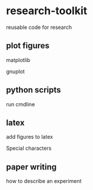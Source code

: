# research-toolkit
reusable code for research

## plot figures

matplotlib

gnuplot

## python scripts

run cmdline

## latex

add figures to latex

Special characters

## paper writing

how to describe an experiment



